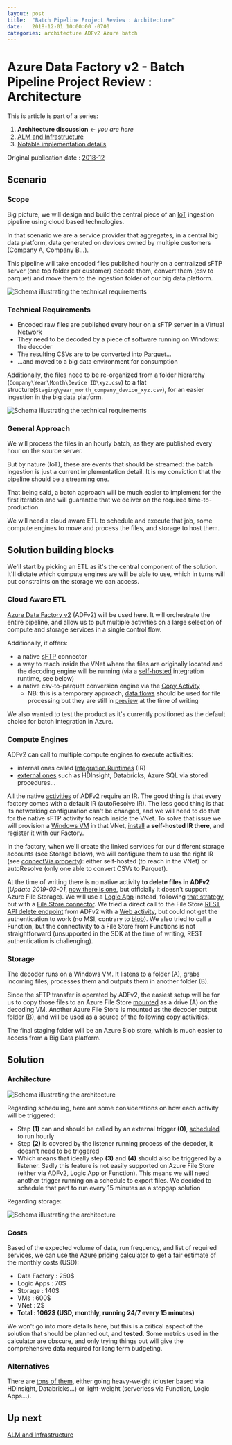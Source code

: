 ```yaml
---
layout: post
title:  "Batch Pipeline Project Review : Architecture"
date:   2018-12-01 10:00:00 -0700
categories: architecture ADFv2 Azure batch
---
```


# Azure Data Factory v2 - Batch Pipeline Project Review : Architecture

This is article is part of a series:

1. **Architecture discussion** *<- you are here*
2. [ALM and Infrastructure](https://florianeiden.ghost.io/hybrid-batch-alm/)
3. [Notable implementation details](https://florianeiden.ghost.io/hybrid-batch-details/)

Original publication date : [2018-12](https://github.com/Fleid/fleid.github.io/blob/master/_posts/2018-12-01-adfv2_batchpipeline_adr.md)


## Scenario

### Scope

Big picture, we will design and build the central piece of an [IoT](https://en.wikipedia.org/wiki/Internet_of_things) ingestion pipeline using cloud based technologies.

In that scenario we are a service provider that aggregates, in a central big data platform, data generated on devices owned by multiple customers (Company A, Company B...).

This pipeline will take encoded files published hourly on a centralized sFTP server (one top folder per customer) decode them, convert them (csv to parquet) and move them to the ingestion folder of our big data platform.

![Schema illustrating the technical requirements](https://github.com/Fleid/fleid.github.io/blob/master/_posts/201812_adfv2_batchpipeline/technicalRequirements.png?raw=true)

### Technical Requirements

- Encoded raw files are published every hour on a sFTP server in a Virtual Network
- They need to be decoded by a piece of software running on Windows: the decoder
- The resulting CSVs are to be converted into [Parquet](https://parquet.apache.org/)...
- ...and moved to a big data environment for consumption

Additionally, the files need to be re-organized from a folder hierarchy (`Company\Year\Month\Device ID\xyz.csv`) to a flat structure(`Staging\year_month_company_device_xyz.csv`), for an easier ingestion in the big data platform.

![Schema illustrating the technical requirements](https://github.com/Fleid/fleid.github.io/blob/master/_posts/201812_adfv2_batchpipeline/technicalRequirements2.png?raw=true)

### General Approach

We will process the files in an hourly batch, as they are published every hour on the source server.

But by nature (IoT), these are events that should be streamed: the batch ingestion is just a current implementation detail. It is my conviction that the pipeline should be a streaming one.

That being said, a batch approach will be much easier to implement for the first iteration and will guarantee that we deliver on the required time-to-production.

We will need a cloud aware ETL to schedule and execute that job, some compute engines to move and process the files, and storage to host them.

## Solution building blocks

We'll start by picking an ETL as it's the central component of the solution. It'll dictate which compute engines we will be able to use, which in turns will put constraints on the storage we can access.

### Cloud Aware ETL

[Azure Data Factory v2](https://docs.microsoft.com/en-us/azure/data-factory/introduction) (ADFv2) will be used here. It will orchestrate the entire pipeline, and allow us to put multiple activities on a large selection of compute and storage services in a single control flow.

Additionally, it offers:

- a native [sFTP](https://docs.microsoft.com/en-us/azure/data-factory/connector-sftp) connector
- a way to reach inside the VNet where the files are originally located and the decoding engine will be running (via a [self-hosted](https://docs.microsoft.com/en-us/azure/data-factory/create-self-hosted-integration-runtime) integration runtime, see below)
- a native csv-to-parquet conversion engine via the [Copy Activity](https://docs.microsoft.com/en-us/azure/data-factory/copy-activity-overview)
  - NB: this is a temporary approach, [data flows](https://kromerbigdata.com/2018/09/21/azure-data-factory-visual-data-flows-for-data-transformation-preview/) should be used for file processing but they are still in [preview](https://forms.office.com/Pages/ResponsePage.aspx?id=v4j5cvGGr0GRqy180BHbR0bW_1HTuLVCg-zA7dpw8gFURFFCR04yQUpLTThXRktQV0VLREFWVTRBWi4u) at the time of writing

We also wanted to test the product as it's currently positioned as the default choice for batch integration in Azure.

### Compute Engines

ADFv2 can call to multiple compute engines to execute activities: 

- internal ones called [Integration Runtimes](https://docs.microsoft.com/en-us/azure/data-factory/concepts-integration-runtime) (IR)
- [external ones](https://docs.microsoft.com/en-us/azure/data-factory/transform-data) such as HDInsight, Databricks, Azure SQL via stored procedures...

All the native [activities](https://docs.microsoft.com/en-us/azure/data-factory/concepts-pipelines-activities) of ADFv2 require an IR. The good thing is that every factory comes with a default IR (autoResolve IR). The less good thing is that its networking configuration can't be changed, and we will need to do that for the native sFTP activity to reach inside the VNet. To solve that issue we will provision a [Windows VM](https://docs.microsoft.com/en-us/azure/data-factory/create-self-hosted-integration-runtime#prerequisites) in that VNet, [install](https://docs.microsoft.com/en-us/azure/data-factory/create-self-hosted-integration-runtime#install-and-register-self-hosted-ir-from-the-download-center) a **self-hosted IR there**, and register it with our Factory. 

In the factory, when we'll create the linked services for our different storage accounts (see Storage below), we will configure them to use the right IR (see [connectVia property](https://docs.microsoft.com/en-us/azure/data-factory/concepts-datasets-linked-services#linked-service-json)): either self-hosted (to reach in the VNet) or autoResolve (only one able to convert CSVs to Parquet).

At the time of writing there is no native activity **to delete files in ADFv2** (*Update 2019-03-01*, [now there is one](https://docs.microsoft.com/en-us/azure/data-factory/delete-activity), but officially it doesn't support Azure File Storage). We will use a [Logic App](https://docs.microsoft.com/en-us/azure/logic-apps/logic-apps-overview) instead, following [that strategy](https://kromerbigdata.com/2018/03/15/azure-data-factory-delete-from-azure-blob-storage-and-table-storage/), but with a [File Store connector](https://docs.microsoft.com/en-us/connectors/azurefile/). We tried a direct call to the File Store [REST API delete endpoint](https://docs.microsoft.com/en-us/rest/api/storageservices/delete-file2) from ADFv2 with a [Web activity](https://docs.microsoft.com/en-us/azure/data-factory/control-flow-web-activity), but could not get the authentication to work (no MSI, contrary to [blob](https://toonvanhoutte.wordpress.com/2018/12/05/delete-blobs-in-azure-data-factory-by-leveraging-msi/)). We also tried to call a Function, but the connectivity to a File Store from Functions is not straightforward (unsupported in the SDK at the time of writing, REST authentication is challenging).

### Storage

The decoder runs on a Windows VM. It listens to a folder (A), grabs incoming files, processes them and outputs them in another folder (B).

Since the sFTP transfer is operated by ADFv2, the easiest setup will be for us to copy those files to an Azure File Store [mounted](https://docs.microsoft.com/en-us/azure/virtual-machines/windows/mount-azure-file-storage) as a drive (A) on the decoding VM. Another Azure File Store is mounted as the decoder output folder (B), and will be used as a source of the following copy activities.

The final staging folder will be an Azure Blob store, which is much easier to access from a Big Data platform.

## Solution

### Architecture

![Schema illustrating the architecture](https://github.com/Fleid/fleid.github.io/blob/master/_posts/201812_adfv2_batchpipeline/technicalArchitecture.png?raw=true)

Regarding scheduling, here are some considerations on how each activity will be triggered:

- Step **(1)** can and should be called by an external trigger **(0)**, [scheduled](https://docs.microsoft.com/en-us/azure/data-factory/concepts-pipeline-execution-triggers#schedule-trigger) to run hourly
- Step **(2)** is covered by the listener running process of the decoder, it doesn't need to be triggered
- Which means that ideally step **(3)** and **(4)** should also be triggered by a listener. Sadly this feature is not easily supported on Azure File Store (either via ADFv2, Logic App or Function). This means we will need another trigger running on a schedule to export files. We decided to schedule that part to run every 15 minutes as a stopgap solution

Regarding storage:

![Schema illustrating the architecture](https://github.com/Fleid/fleid.github.io/blob/master/_posts/201812_adfv2_batchpipeline/technicalArchitecture2.png?raw=true)

### Costs

Based of the expected volume of data, run frequency, and list of required services, we can use the [Azure pricing calculator](https://azure.microsoft.com/en-us/pricing/calculator/) to get a fair estimate of the monthly costs (USD):

- Data Factory : 250$
- Logic Apps : 70$
- Storage : 140$
- VMs : 600$
- VNet : 2$
- **Total : 1062$ (USD, monthly, running 24/7 every 15 minutes)**

We won't go into more details here, but this is a critical aspect of the solution that should be planned out, and **tested**. Some metrics used in the calculator are obscure, and only trying things out will give the comprehensive data required for long term budgeting.

### Alternatives

There are [tons of them](https://www.jamesserra.com/archive/2019/01/what-product-to-use-to-transform-my-data/), either going heavy-weight (cluster based via HDInsight, Databricks...) or light-weight (serverless via Function, Logic Apps...).

## Up next

[ALM and Infrastructure](https://florianeiden.ghost.io/hybrid-batch-alm/)
